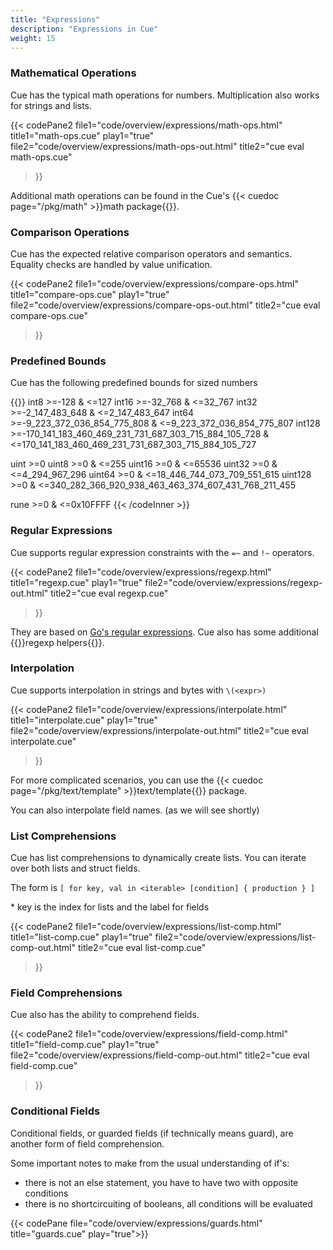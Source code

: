```yaml
---
title: "Expressions"
description: "Expressions in Cue"
weight: 15
---
```


### Mathematical Operations

Cue has the typical math operations for numbers.
Multiplication also works for strings and lists.

{{< codePane2
  file1="code/overview/expressions/math-ops.html" title1="math-ops.cue" play1="true"
  file2="code/overview/expressions/math-ops-out.html" title2="cue eval math-ops.cue"
>}}

Additional math operations can be found in the Cue's
{{< cuedoc page="/pkg/math" >}}math package{{</cuedoc>}}.

### Comparison Operations

Cue has the expected relative comparison operators and semantics.
Equality checks are handled by value unification.

{{< codePane2
  file1="code/overview/expressions/compare-ops.html" title1="compare-ops.cue" play1="true"
  file2="code/overview/expressions/compare-ops-out.html" title2="cue eval compare-ops.cue"
>}}

### Predefined Bounds

Cue has the following predefined bounds for sized numbers

{{<codeInner lang="text">}}
int8      >=-128 & <=127
int16     >=-32_768 & <=32_767
int32     >=-2_147_483_648 & <=2_147_483_647
int64     >=-9_223_372_036_854_775_808 & <=9_223_372_036_854_775_807
int128    >=-170_141_183_460_469_231_731_687_303_715_884_105_728 &
              <=170_141_183_460_469_231_731_687_303_715_884_105_727

uint      >=0
uint8     >=0 & <=255
uint16    >=0 & <=65536
uint32    >=0 & <=4_294_967_296
uint64    >=0 & <=18_446_744_073_709_551_615
uint128   >=0 & <=340_282_366_920_938_463_463_374_607_431_768_211_455

rune      >=0 & <=0x10FFFF
{{< /codeInner >}}



### Regular Expressions

Cue supports regular expression constraints with the `=~` and `!~` operators.


{{< codePane2
  file1="code/overview/expressions/regexp.html" title1="regexp.cue" play1="true"
  file2="code/overview/expressions/regexp-out.html" title2="cue eval regexp.cue"
>}}

They are based on [Go's regular expressions](https://golang.org/pkg/regexp/).
Cue also has some additional {{<cuedoc page="/pkg/regexp" >}}regexp helpers{{</cuedoc>}}.



### Interpolation

Cue supports interpolation in strings and bytes with `\(<expr>)`

{{< codePane2
  file1="code/overview/expressions/interpolate.html" title1="interpolate.cue" play1="true"
  file2="code/overview/expressions/interpolate-out.html" title2="cue eval interpolate.cue"
>}}

For more complicated scenarios, you can use the {{< cuedoc page="/pkg/text/template" >}}text/template{{</cuedoc>}} package.

You can also interpolate field names. (as we will see shortly)


### List Comprehensions

Cue has list comprehensions to dynamically create lists.
You can iterate over both lists and struct fields.

The form is `[ for key, val in <iterable> [condition] { production } ]`

\* key is the index for lists and the label for fields

{{< codePane2
  file1="code/overview/expressions/list-comp.html" title1="list-comp.cue" play1="true"
  file2="code/overview/expressions/list-comp-out.html" title2="cue eval list-comp.cue"
>}}


### Field Comprehensions

Cue also has the ability to comprehend fields.

{{< codePane2
  file1="code/overview/expressions/field-comp.html" title1="field-comp.cue" play1="true"
  file2="code/overview/expressions/field-comp-out.html" title2="cue eval field-comp.cue"
>}}

### Conditional Fields

Conditional fields, or guarded fields (if technically means guard), are another form of field comprehension.

Some important notes to make from the usual understanding of if's:

- there is not an else statement, you have to have two with opposite conditions
- there is no shortcircuiting of booleans, all conditions will be evaluated

{{< codePane file="code/overview/expressions/guards.html" title="guards.cue" play="true">}}
